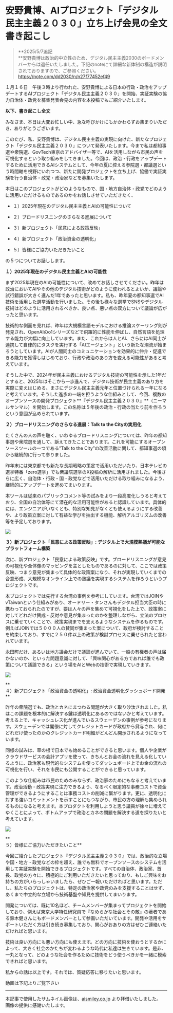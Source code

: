 # 安野貴博、AIプロジェクト「デジタル民主主義２０３０」立ち上げ会見の全文書き起こし

> **2025/5/7追記  
> **安野貴博は政治的中立性のため、デジタル民主主義2030のボードメンバーからは退任いたしました。下記のnoteにて詳細な新体制の構造が説明されておりますので、ご参照ください。  
> https://note.com/dd2030/n/n27f77452ef49

１月１６日　午後３時より行われた、安野貴博による日本の行政・政治をアップデートするAIプロジェクト「デジタル民主主義２０３０」を開始、実証実験の協力自治体・政党を募集発表会見の内容を本投稿でもご紹介いたします。

**以下、書き起こし全文**

みなさま、本日は大変お忙しい中、急な呼びかけにもかかわらずお集まりいただき、ありがとうございます。

このたび、私、安野貴博は、デジタル民主主義の実現に向けた、新たなプロジェクト「デジタル民主主義２０３０」について発表いたします。今まで私は都知事選や衆院選、GovTech東京のアドバイザー等で、AIを活用しながら市民の声を可視化するという取り組みをしてきました。今回は、政治・行政をアップデートするために活用できるAIシステムとして、今年の夏に控える参院選・都議選という時間軸を視野にいれつつ、新たに開発プロジェクトを立ち上げ、協働で実証実験を行う自治体・政党・政治家などを募集いたします。

本日はこのプロジェクトがどのようなもので、国・地方自治体・政党でどのように活用いただけるものであるのかをお話しさせていただきたく、

*   １）2025年現在のデジタル民主主義とAIの可能性について
    
*   ２）ブロードリスニングのさらなる進展について
    
*   ３）新プロジェクト「民意による政策反映」
    
*   ４）新プロジェクト「政治資金の透明化」
    
*   ５）皆様にご協力いただきたいこと
    

の５つについてお話しします。

**１）2025年現在のデジタル民主主義とAIの可能性**

まず2025年現在のAIの可能性について、改めてお話しさせてください。昨年は政治においてAIやその他のデジタル技術がどのように使われるとよいか、議論や試行錯誤が大きく進んだ1年であったと思います。私も、昨年夏の都知事選でAI技術を活用した選挙活動を行いました。その後も様々な選挙でSNSやデジタル技術はどのように活用されるべきか、良い点、悪い点の双方について議論が広がったと思います。

技術的な側面を見れば、昨年は大規模言語モデルにおける推論スケーリング則が発見され、OpenAIのo1シリーズなどで飛躍的に性能を伸ばし、自然言語を処理する能力が大幅に向上しています。また、これからは人とAI、さらにはAI同士が連携して自律的にタスクを実行する「AIエージェント」という新たな潮流が始まろうとしています。AIが人間同士のコミュニケーションを効果的に仲介・促進できる能力を獲得しはじめており、行政や政治のあり方を変える可能性があると考えています。

そうした中で、2024年が民主主義におけるデジタル技術の可能性を示した1年だとすると、2025年はそこから一歩進んで、デジタル技術が民主主義のあり方を実際に変えはじめる、まさにデジタル民主主義元年と位置づけられる一年になると考えています。そうした進歩の一端を担うような仕組みとして、今回、複数のオープンソースの開発プロジェクト**『デジタル民主主義２０３０』**（ニーマルサンマル）を開始します。この名称は５年後の政治・行政の当たり前を作ろうという意図が込められています。

**２）ブロードリスニングのさらなる進展：Talk to the Cityの実用化**

たくさんの人の声を聴く、いわゆるブロードリスニングについては、昨年の都知事選や衆院選を通して、訴えてきたことであります。これを可能にするオープンソースツールの一つである”Talk to the City”の改善活動に関して、都知事選の頃から継続的に行って参りました。

昨年末には東京都でも新たな長期戦略の策定で活用いただいたり、日本テレビの選挙特番「zero選挙」でも衆議院選挙のX投稿の解析に活用されました。今後さらに広く、自治体・行政・国・政党などで活用いただける取り組みになるよう、継続的にアップデートを進めてまいります。

本ツールは従来のパブリックコメント等の試みをより一段高度化しうると考えており、全国の自治体等にて潜在的な活用可能性があると認識しています。具体的には、エンジニアがいなくとも、特別な知見がなくとも使えるようにする改善や、より政策立案に対して有益な学びを抽出する機能、解析アルゴリズムの改善等を予定しております。

![](https://assets.st-note.com/img/1737250131-MW4czfCY6ULj20mQN5IS8FZP.jpg)

**３）新プロジェクト「民意による政策反映」: デジタル上で大規模熟議が可能なプラットフォーム構築**

次に、新プロジェクト「民意による政策反映」です。ブロードリスニングが意見の可視化や全体像のマッピングを主としたものであるのに対して、ここでは政策反映、つまり意見が集まって具体的な政策案になり、それが実現していくまでの合意形成、大規模なオンライン上での熟議を実現するシステムを作ろうというプロジェクトです。

本プロジェクトでは先行する台湾の事例を参考にしています。台湾ではJOINやvTaiwanという仕組みがあり、オードリー・タンさんもデジタル担当大臣の時に携わっておられたのですが、要は人々の声を集めて可視化をした上で、政策案に対してどれだけ賛成・反対や意見が集まったのかを整理しながら、立法のプロセスに乗せていくことで、政策実現までを支えるようなシステムを作るものです。例えばJOINでは５０００人の賛同が集まった案について、政府が検討することを約束しており、すでに２５０件以上の政策が検討プロセスに乗せられたと言われています。

永田町だけ、あるいは地方議会だけで議論が進んでいて、一般の有権者の声は届かないのか、といった問題意識に対して、「興味関心がある方であれば誰でも政策について議論できる」という場をAIとWebの技術で実現していきます。

![](https://assets.st-note.com/img/1737250156-a2uOUjoewyG9Ecq1SDBlPskv.jpg)

**  
４）新プロジェクト「政治資金の透明化」: 政治資金透明化ダッシュボード開発**

昨年の衆院選でも、政治とカネにまつわる問題が大きく取り沙汰されました。私はこの課題を根本的に解決する鍵は透明化にあるのではないかと考えています。考える上で、キャッシュレス化が進んでいるスウェーデンの事例が参考になります。スウェーデンでは閣僚に対してクレジットカードが政府から貸与され、何にどれだけ使ったのかのクレジットカード明細がどんどん開示されるようになっています。

同様の試みは、草の根で日本でも始めることができると思います。個人や企業がクラウドサービスの会計アプリを使って、きちんとお金の流れを見える化しているように、政治家も現代的なシステムを使ってダッシュボード上でお金の流れの可視化を行い、それを市民にも公開することができると思っています。

このような仕組みは市民のためのみならず、政治家のためにもなると考えています。政治活動・政策実現に注力できるよう、なるべく限定的な事務コストで資金管理ができるようにすることは事務コストの削減に繋がります。更に、透明化に対する強いコミットメントを示すことにもつながり、市民の方の理解も集められるものになると考えます。本プロダクトを利用しようと思う議員が徐々に増えてゆくことによって、ボトムアップで政治とカネの問題を解決する道を探りたいと考えています。

![](https://assets.st-note.com/img/1737250192-R1WbMFVOjDHsnmBYxGrSpo9v.jpg)

**  
５）皆様にご協力いただきたいこと**

今回ご紹介したプロジェクト『デジタル民主主義２０３０』では、政治的な立場や国・地方・政党などの枠を超え、誰でも無料でオープンソースのシステムを活用して実証実験を開始できるプロジェクトです。すべての自治体、政治家、首長、政党の方々に、積極的にご利用いただきたいと思っており、もしご興味をお持ちの方がいらっしゃいましたら、ぜひご一報いただければと思います。ただし、私たちのプロジェクトは、特定の政治家や政党のみを支援することはせず、あくまで中立的な立場から技術基盤や知見を提供してまいります。

開発については、既に10名ほど、チームメンバーが集まってプロジェクトを開始しており、例えば東京大学特任研究員で『なめらかな社会とその敵』の著者である鈴木健さんにもボードメンバーとして参画いただいています。開発や活用をサポートいただく方は引き続き募集しており、関心がおありの方はぜひご連絡いただければと思います。

技術は良い方向にも悪い方向にも使えます。どの方向に技術を使おうとするかによって、大きく社会のかたちが変わるような時代に私達は生きています。是非、一丸となって、どのような社会を作るために技術をどう使うべきかを一緒に模索できればと思います。

私からの話は以上です。それでは、質疑応答に移りたいと思います。

動画は下記よりご覧下さい

* * *

本記事で使用したサムネイル画像は、[aismiley.co.jp](https://aismiley.co.jp/ai_news/takahiroanno-digital-democracy-2030/) より拝借いたしました。  
画像の提供に感謝いたします。